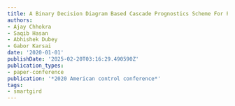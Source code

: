 ```yaml
---
title: A Binary Decision Diagram Based Cascade Prognostics Scheme For Power Systems
authors:
- Ajay Chhokra
- Saqib Hasan
- Abhishek Dubey
- Gabor Karsai
date: '2020-01-01'
publishDate: '2025-02-20T03:16:29.490590Z'
publication_types:
- paper-conference
publication: '*2020 American control conference*'
tags:
- smartgird
---
```

